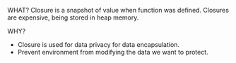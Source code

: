 WHAT?
Closure is a snapshot of value when function was defined.
Closures are expensive, being stored in heap memory. 

WHY?
- Closure is used for data privacy for data encapsulation.
- Prevent environment from modifying the data we want to protect.

